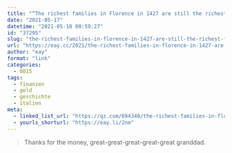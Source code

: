 ```yaml
---
title: "“The richest families in Florence in 1427 are still the richest families in Florence”"
date: "2021-05-17"
datetime: "2021-05-18 00:59:27"
id: "37295"
slug: "the-richest-families-in-florence-in-1427-are-still-the-richest-families-in-florence"
url: "https://eay.cc/2021/the-richest-families-in-florence-in-1427-are-still-the-richest-families-in-florence/"
author: "eay"
format: "link"
categories:
  - 0815
tags:
  - finanzen
  - geld
  - geschichte
  - italien
meta:
  - linked_list_url: "https://qz.com/694340/the-richest-families-in-florence-in-1427-are-still-the-richest-families-in-florence/"
  - yourls_shorturl: "https://eay.li/2nm"
---
```


> Thanks for the money, great-great-great-great-great granddad.
